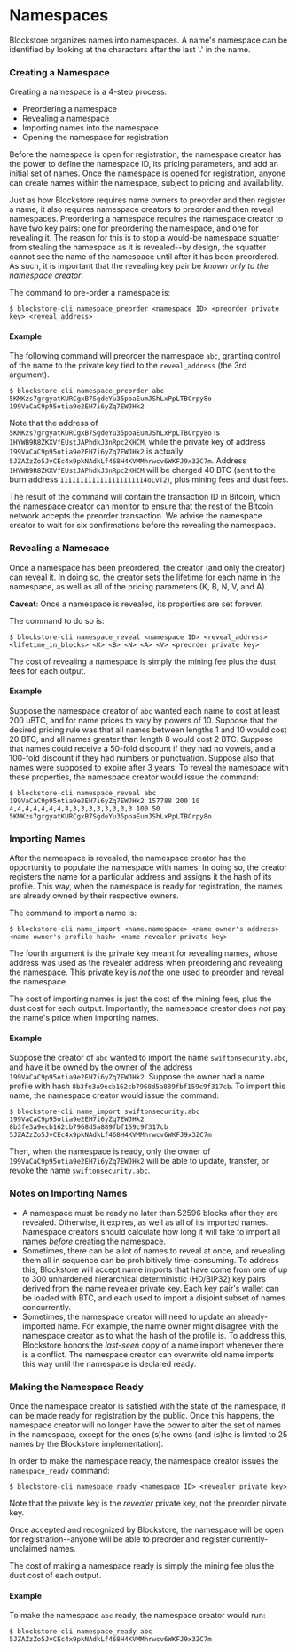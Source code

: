 # Namespaces

Blockstore organizes names into namespaces.  A name's namespace can be identified by looking at the characters after the last '.' in the name.

### Creating a Namespace

Creating a namespace is a 4-step process:

* Preordering a namespace
* Revealing a namespace 
* Importing names into the namespace 
* Opening the namespace for registration

Before the namespace is open for registration, the namespace creator has the power to define the namespace ID, its pricing parameters, and add an initial set of names.  Once the namespace is opened for registration, anyone can create names within the namespace, subject to pricing and availability.

Just as how Blockstore requires name owners to preorder and then register a name, it also requires namespace creators to preorder and then reveal namespaces.  Preordering a namespace requires the namespace creator to have two key pairs: one for preordering the namespace, and one for revealing it.  The reason for this is to stop a would-be namespace squatter from stealing the namespace as it is revealed--by design, the squatter cannot see the name of the namespace until after it has been preordered.  As such, it is important that the revealing key pair be *known only to the namespace creator*.

The command to pre-order a namespace is:

```
$ blockstore-cli namespace_preorder <namespace ID> <preorder private key> <reveal_address>
```

#### Example

The following command will preorder the namespace `abc`, granting control of the name to the private key tied to the `reveal_address` (the 3rd argument).

```
$ blockstore-cli namespace_preorder abc 5KMKzs7grgyatKURCgxB7SgdeYu35poaEumJShLxPpLTBCrpy8o 199VaCaC9p95otia9e2EH7i6yZq7EWJHk2
```

Note that the address of `5KMKzs7grgyatKURCgxB7SgdeYu35poaEumJShLxPpLTBCrpy8o` is `1HYWB9R8ZKXVfEUstJAPhdkJ3nRpc2KHCM`, while the private key of address `199VaCaC9p95otia9e2EH7i6yZq7EWJHk2` is actually `5JZAZzZo5JvCEc4x9pkNAdkLf468H4KVMMhrwcv6WKFJ9x3ZC7m`.  Address `1HYWB9R8ZKXVfEUstJAPhdkJ3nRpc2KHCM` will be charged 40 BTC (sent to the burn address `1111111111111111111114oLvT2`), plus mining fees and dust fees.

The result of the command will contain the transaction ID in Bitcoin, which the namespace creator can monitor to ensure that the rest of the Bitcoin network accepts the preorder transaction.  We advise the namespace creator to wait for six confirmations before the revealing the namespace.

### Revealing a Namesace

Once a namespace has been preordered, the creator (and only the creator) can reveal it.  In doing so, the creator sets the lifetime for each name in the namespace, as well as all of the pricing parameters (K, B, N, V, and A).

**Caveat**: Once a namespace is revealed, its properties are set forever.

The command to do so is:

```
$ blockstore-cli namespace_reveal <namespace ID> <reveal_address> <lifetime_in_blocks> <K> <B> <N> <A> <V> <preorder private key>
```

The cost of revealing a namespace is simply the mining fee plus the dust fees for each output.

#### Example

Suppose the namespace creator of `abc` wanted each name to cost at least 200 uBTC, and for name prices to vary by powers of 10.  Suppose that the desired pricing rule was that all names between lengths 1 and 10 would cost 20 BTC, and all names greater than length 8 would cost 2 BTC.  Suppose that names could receive a 50-fold discount if they had no vowels, and a 100-fold discount if they had numbers or punctuation.  Suppose also that names were supposed to expire after 3 years.  To reveal the namespace with these properties, the namespace creator would issue the command:

```
$ blockstore-cli namespace_reveal abc 199VaCaC9p95otia9e2EH7i6yZq7EWJHk2 157788 200 10 4,4,4,4,4,4,4,4,3,3,3,3,3,3,3,3 100 50 5KMKzs7grgyatKURCgxB7SgdeYu35poaEumJShLxPpLTBCrpy8o
```

### Importing Names

After the namespace is revealed, the namespace creator has the opportunity to populate the namespace with names.  In doing so, the creator registers the name for a particular address and assigns it the hash of its profile.  This way, when the namespace is ready for registration, the names are already owned by their respective owners.

The command to import a name is:

```
$ blockstore-cli name_import <name.namespace> <name owner's address> <name owner's profile hash> <name revealer private key>
```

The fourth argument is the private key meant for revealing names, whose address was used as the revealer address when preordering and revealing the namespace.  This private key is *not* the one used to preorder and reveal the namespace.

The cost of importing names is just the cost of the mining fees, plus the dust cost for each output.  Importantly, the namespace creator does *not* pay the name's price when importing names.

#### Example

Suppose the creator of `abc` wanted to import the name `swiftonsecurity.abc`, and have it be owned by the owner of the address `199VaCaC9p95otia9e2EH7i6yZq7EWJHk2`.  Suppose the owner had a name profile with hash `8b3fe3a9ecb162cb7968d5a889fbf159c9f317cb`.  To import this name, the namespace creator would issue the command:

```
$ blockstore-cli name_import swiftonsecurity.abc 199VaCaC9p95otia9e2EH7i6yZq7EWJHk2 8b3fe3a9ecb162cb7968d5a889fbf159c9f317cb 5JZAZzZo5JvCEc4x9pkNAdkLf468H4KVMMhrwcv6WKFJ9x3ZC7m
```

Then, when the namespace is ready, only the owner of `199VaCaC9p95otia9e2EH7i6yZq7EWJHk2` will be able to update, transfer, or revoke the name `swiftonsecurity.abc`.

### Notes on Importing Names

* A namespace must be ready no later than 52596 blocks after they are revealed.  Otherwise, it expires, as well as all of its imported names.  Namespace creators should calculate how long it will take to import all names *before* creating the namespace.
* Sometimes, there can be a lot of names to reveal at once, and revealing them all in sequence can be prohibitively time-consuming.  To address this, Blockstore will accept name imports that have come from one of up to 300 unhardened hierarchical deterministic (HD/BIP32) key pairs derived from the name revealer private key.  Each key pair's wallet can be loaded with BTC, and each used to import a disjoint subset of names concurrently.
* Sometimes, the namespace creator will need to update an already-imported name.  For example, the name owner might disagree with the namespace creator as to what the hash of the profile is.  To address this, Blockstore honors the *last-seen* copy of a name import whenever there is a conflict.  The namespace creator can overwrite old name imports this way until the namespace is declared ready.

### Making the Namespace Ready

Once the namespace creator is satisfied with the state of the namespace, it can be made ready for registration by the public.  Once this happens, the namespace creator will no longer have the power to alter the set of names in the namespace, except for the ones (s)he owns (and (s)he is limited to 25 names by the Blockstore implementation).

In order to make the namespace ready, the namespace creator issues the `namespace_ready` command:

```
$ blockstore-cli namespace_ready <namespace ID> <revealer private key>
```

Note that the private key is the *revealer* private key, not the preorder pirvate key.

Once accepted and recognized by Blockstore, the namespace will be open for registration--anyone will be able to preorder and register currently-unclaimed names.

The cost of making a namespace ready is simply the mining fee plus the dust cost of each output.

#### Example

To make the namespace `abc` ready, the namespace creator would run:

```
$ blockstore-cli namespace_ready abc 5JZAZzZo5JvCEc4x9pkNAdkLf468H4KVMMhrwcv6WKFJ9x3ZC7m
```